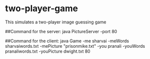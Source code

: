 # two-player-game
This simulates a two-player image guessing game


##Command for the server:
java PictureServer -port 80

##Command for the client:
java Game -me sharvai -meWords sharvaiwords.txt -mePicture "prisonmike.txt" -you pranali -youWords pranaliwords.txt -youPicture dwight.txt 80
